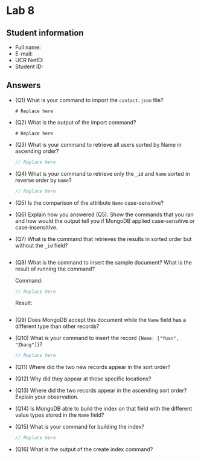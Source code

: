 # Lab 8

## Student information

* Full name:
* E-mail:
* UCR NetID:
* Student ID:

## Answers

* (Q1) What is your command to import the `contact.json` file?

    ```shell
    # Replace here
    ```

* (Q2) What is the output of the import command?

    ```text
    # Replace here
    ```

* (Q3) What is your command to retrieve all users sorted by Name in ascending order?

    ```javascript
    // Replace here
    ```

* (Q4) What is your command to retrieve only the `_id` and `Name` sorted in reverse order by `Name`?

    ```javascript
    // Replace here
    ```

* (Q5) Is the comparison of the attribute `Name` case-sensitive?


* (Q6) Explain how you answered (Q5). Show the commands that you ran and how would the output tell you if MongoDB applied case-sensitive or case-insensitive.


* (Q7) What is the command that retrieves the results in sorted order but without the `_id` field?

    ```javascript
    ```


* (Q8) What is the command to insert the sample document? What is the result of running the command?

    Command:
    ```javascript
    // Replace here
    ```

    Result:
    ```json
    ```

* (Q9) Does MongoDB accept this document while the `Name` field has a different type than other records?



* (Q10) What is your command to insert the record `{Name: ["Yuan", "Zhang"]}`?

    ```javascript
    // Replace here
    ```


* (Q11) Where did the two new records appear in the sort order?


* (Q12) Why did they appear at these specific locations?


* (Q13) Where did the two records appear in the ascending sort order? Explain your observation.


* (Q14) Is MongoDB able to build the index on that field with the different value types stored in the `Name` field?


* (Q15) What is your command for building the index?

    ```javascript
    // Replace here
    ```


* (Q16) What is the output of the create index command?

    ```text
    ```
